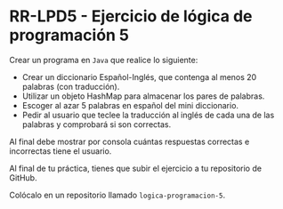 # RR-LPD5 - Ejercicio de lógica de programación 5

Crear un programa en `Java` que realice lo siguiente:

- Crear un diccionario Español-Inglés, que contenga al menos 20 palabras (con traducción).
- Utilizar un objeto HashMap para almacenar los pares de palabras.
- Escoger al azar 5 palabras en español del mini diccionario.
- Pedir al usuario que teclee la traducción al inglés de cada una de las palabras y comprobará si son correctas.

Al final debe mostrar por consola cuántas respuestas correctas e incorrectas tiene el usuario.

Al final de tu práctica, tienes que subir el ejercicio a tu repositorio de GitHub.

Colócalo en un repositorio llamado `logica-programacion-5`.





